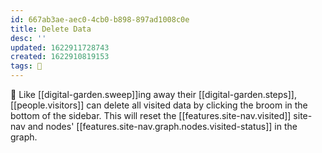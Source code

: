 ```yaml
---
id: 667ab3ae-aec0-4cb0-b898-897ad1008c0e
title: Delete Data
desc: ''
updated: 1622911728743
created: 1622910819153
tags: 🌱
---
```


🧹 Like [[digital-garden.sweep]]ing away their [[digital-garden.steps]], [[people.visitors]] can delete all visited data by clicking the broom in the bottom of the sidebar. This will reset the [[features.site-nav.visited]] site-nav and nodes' [[features.site-nav.graph.nodes.visited-status]] in the graph.
